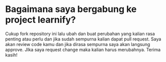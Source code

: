 # Bagaimana saya bergabung ke project learnify?
Cukup fork repository ini lalu ubah dan buat perubahan yang kalian rasa penting atau perlu dan jika sudah sempurna kalian dapat pull request. Saya akan review code kamu dan jika dirasa sempurna saya akan langsung approve. JIka saya request change maka kalian harus merubahnya. 
Terima kasih!
